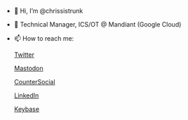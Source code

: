 - 👋 Hi, I’m @chrissistrunk
- 👷 Technical Manager, ICS/OT @ Mandiant (Google Cloud)

- 📫 How to reach me:

     <a href="https://www.twitter.com/chrissistrunk">Twitter</a>

     <a rel="me" href="https://infosec.exchange/@chrissistrunk">Mastodon</a>

     <a rel="me" href="https://counter.social/@chrissistrunk">CounterSocial</a>
     
     <a href="https://www.linkedin.com/in/chrissistrunk">LinkedIn</a>
     
     <a href="https://www.keybase.io/chrissistrunk">Keybase</a>

<!---
chrissistrunk/chrissistrunk is a ✨ special ✨ repository because its `README.md` (this file) appears on your GitHub profile.
You can click the Preview link to take a look at your changes.
--->
